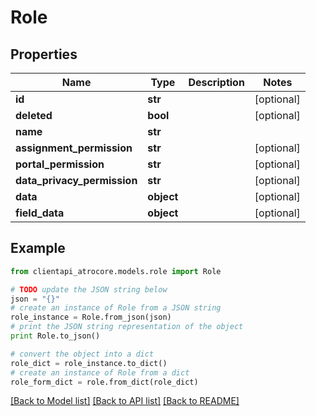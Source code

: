 # Role


## Properties
Name | Type | Description | Notes
------------ | ------------- | ------------- | -------------
**id** | **str** |  | [optional] 
**deleted** | **bool** |  | [optional] 
**name** | **str** |  | 
**assignment_permission** | **str** |  | [optional] 
**portal_permission** | **str** |  | [optional] 
**data_privacy_permission** | **str** |  | [optional] 
**data** | **object** |  | [optional] 
**field_data** | **object** |  | [optional] 

## Example

```python
from clientapi_atrocore.models.role import Role

# TODO update the JSON string below
json = "{}"
# create an instance of Role from a JSON string
role_instance = Role.from_json(json)
# print the JSON string representation of the object
print Role.to_json()

# convert the object into a dict
role_dict = role_instance.to_dict()
# create an instance of Role from a dict
role_form_dict = role.from_dict(role_dict)
```
[[Back to Model list]](../README.md#documentation-for-models) [[Back to API list]](../README.md#documentation-for-api-endpoints) [[Back to README]](../README.md)


